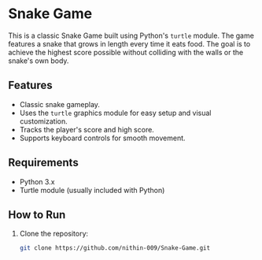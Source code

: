 # Snake Game

This is a classic Snake Game built using Python's `turtle` module. The game features a snake that grows in length every time it eats food. The goal is to achieve the highest score possible without colliding with the walls or the snake's own body.

## Features

- Classic snake gameplay.
- Uses the `turtle` graphics module for easy setup and visual customization.
- Tracks the player's score and high score.
- Supports keyboard controls for smooth movement.

## Requirements

- Python 3.x
- Turtle module (usually included with Python)

## How to Run

1. Clone the repository:

   ```bash
   git clone https://github.com/nithin-009/Snake-Game.git

